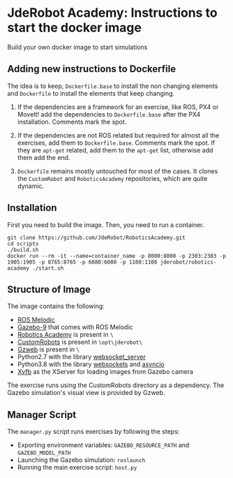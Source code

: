 # JdeRobot Academy: Instructions to start the docker image

Build your own docker image to start simulations

## Adding new instructions to Dockerfile

The idea is to keep, `Dockerfile.base` to install the non changing elements and `Dockerfile` to install the elements that keep changing.

1. If the dependencies are a framework for an exercise, like ROS, PX4 or MoveIt! add the dependencies
to `Dockerfile.base` after the PX4 installation. Comments mark the spot.

2. If the dependencies are not ROS related but required for almost all the exercises, add them to `Dockerfile.base`. Comments mark the spot. If they are `apt-get` related, add them to the `apt-get` list, otherwise add them add the end.

3. `Dockerfile` remains mostly untouched for most of the cases. It clones the `CustomRobot` and `RoboticsAcademy` repositories, which are quite dynamic.

## Installation

First you need to build the image. Then, you need to run a container.

```
git clone https://github.com/JdeRobot/RoboticsAcademy.git
cd scripts
./build.sh
docker run --rm -it --name=container_name -p 8000:8000 -p 2303:2303 -p 1905:1905 -p 8765:8765 -p 6080:6080 -p 1108:1108 jderobot/robotics-academy ./start.sh
```

## Structure of Image

The image contains the following:

- [ROS Melodic](http://wiki.ros.org/melodic)
- [Gazebo-9](http://gazebosim.org/) that comes with ROS Melodic
- [Robotics Academy](https://github.com/JdeRobot/RoboticsAcademy) is present in `\`
- [CustomRobots](https://github.com/JdeRobot/CustomRobots) is present in `\opt\jderobot\`
- [Gzweb](https://github.com/osrf/gzweb) is present in `\`
- Python2.7 with the library [websocket_server](https://pypi.org/project/websocket-server/)
- Python3.8 with the library [websockets](https://pypi.org/project/websockets/) and [asyncio](https://pypi.org/project/asyncio/)
- [Xvfb](https://www.x.org/releases/X11R7.6/doc/man/man1/Xvfb.1.xhtml) as the XServer for loading images from Gazebo camera

The exercise runs using the CustomRobots directory as a dependency. The Gazebo simulation's visual view is provided by Gzweb.


## Manager Script
The `manager.py` script runs exercises by following the steps:

- Exporting environment variables: `GAZEBO_RESOURCE_PATH` and `GAZEBO_MODEL_PATH`
- Launching the Gazebo simulation: `roslaunch`
- Running the main exercise script: `host.py`
